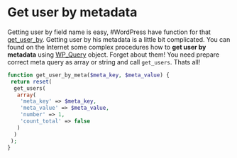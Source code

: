 # Get user by metadata

Getting user by field name is easy, #WordPress have function for that [get_user_by](http://codex.wordpress.org/Function_Reference/get_user_by).
Getting user by his metadata is a little bit complicated. You can found on the Internet some complex procedures how to **get user by metadata**
using [WP_Query](https://codex.wordpress.org/Class_Reference/WP_Query) object. Forget about them! You need prepare correct meta query as array or string and call `get_users`. Thats all!

```php
function get_user_by_meta($meta_key, $meta_value) {
 return reset(
  get_users(
   array(
    'meta_key' => $meta_key,
    'meta_value' => $meta_value,
    'number' => 1,
    'count_total' => false
   )
  )
 );
}
```
